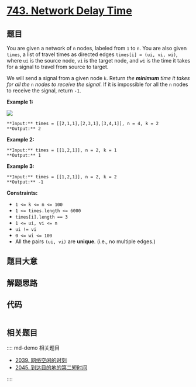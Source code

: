 # [743. Network Delay Time](https://leetcode.com/problems/network-delay-time)

## 题目

You are given a network of `n` nodes, labeled from `1` to `n`. You are also
given `times`, a list of travel times as directed edges `times[i] = (ui, vi,
wi)`, where `ui` is the source node, `vi` is the target node, and `wi` is the
time it takes for a signal to travel from source to target.

We will send a signal from a given node `k`. Return _the **minimum** time it
takes for all the_ `n` _nodes to receive the signal_. If it is impossible for
all the `n` nodes to receive the signal, return `-1`.



**Example 1:**

![](https://assets.leetcode.com/uploads/2019/05/23/931_example_1.png)

    
    
    **Input:** times = [[2,1,1],[2,3,1],[3,4,1]], n = 4, k = 2
    **Output:** 2
    

**Example 2:**

    
    
    **Input:** times = [[1,2,1]], n = 2, k = 1
    **Output:** 1
    

**Example 3:**

    
    
    **Input:** times = [[1,2,1]], n = 2, k = 2
    **Output:** -1
    



**Constraints:**

  * `1 <= k <= n <= 100`
  * `1 <= times.length <= 6000`
  * `times[i].length == 3`
  * `1 <= ui, vi <= n`
  * `ui != vi`
  * `0 <= wi <= 100`
  * All the pairs `(ui, vi)` are **unique**. (i.e., no multiple edges.)


## 题目大意

## 解题思路

## 代码

```javascript

```

## 相关题目

:::: md-demo 相关题目
- [2039. 网络空闲的时刻](https://leetcode.com/problems/the-time-when-the-network-becomes-idle)
- [2045. 到达目的地的第二短时间](https://leetcode.com/problems/second-minimum-time-to-reach-destination)

::::
